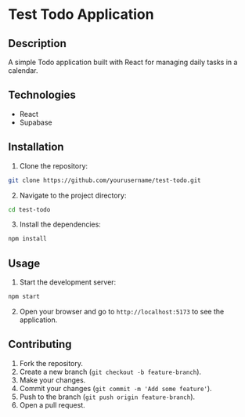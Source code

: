 # Test Todo Application

## Description

A simple Todo application built with React for managing daily tasks in a calendar.

## Technologies
- React
- Supabase

## Installation

1. Clone the repository:

```bash
git clone https://github.com/yourusername/test-todo.git
```

2. Navigate to the project directory:

```bash
cd test-todo
```

3. Install the dependencies:

```bash
npm install
```

## Usage

1. Start the development server:

```bash
npm start
```

2. Open your browser and go to `http://localhost:5173` to see the application.

## Contributing

1. Fork the repository.
2. Create a new branch (`git checkout -b feature-branch`).
3. Make your changes.
4. Commit your changes (`git commit -m 'Add some feature'`).
5. Push to the branch (`git push origin feature-branch`).
6. Open a pull request.

